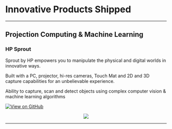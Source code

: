 # Innovative Products Shipped
---
## Projection Computing & Machine Learning

### HP Sprout

Sprout by HP empowers you to manipulate the physical and digital worlds in innovative ways. 

Built with a PC, projector, hi-res cameras, Touch Mat and 2D and 3D capture capabilities for an unbelievable experience.

Ability to capture, scan and detect objects using complex computer vision & machine learning algorithms

[![View on GitHub](https://img.shields.io/badge/GitHub-View_on_GitHub-blue?logo=GitHub)](https://github.com/karthikjram/fraud_detection)

<center><img src="images/fraud_detection.jpg"/></center>

---

